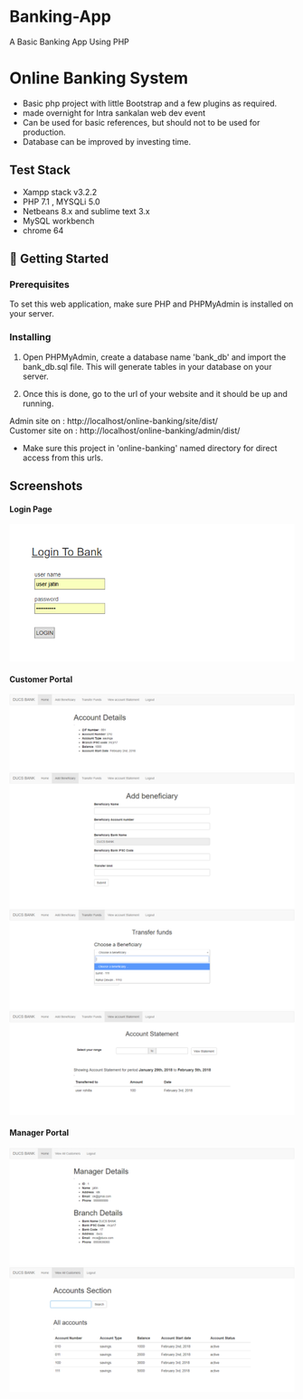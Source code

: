 # Banking-App
A Basic Banking App Using PHP



# Online Banking System

- Basic php project with little Bootstrap and a few plugins as required.
- made overnight for Intra sankalan web dev event
- Can be used for basic references, but should not to be used for production.
- Database can be improved by investing time.

## Test Stack
- Xampp stack v3.2.2  
- PHP 7.1 , MYSQLi 5.0
- Netbeans 8.x and sublime text 3.x
- MySQL workbench
- chrome 64


## 🏁 Getting Started <a name = "getting_started"></a>

### Prerequisites

To set this web application, make sure PHP and PHPMyAdmin is installed on your server.

### Installing

1. Open PHPMyAdmin, create a database name 'bank_db' and import the bank_db.sql file. This will generate tables in your database on your server.

2. Once this is done, go to the url of your website and it should be up and running.

Admin site on : http://localhost/online-banking/site/dist/
<br>
Customer site on : http://localhost/online-banking/admin/dist/

- Make sure this project in 'online-banking' named directory for direct access from this urls.


## Screenshots

#### Login Page
![Login Page](./screenshots/login.png)

#### Customer Portal
![Customer Home](./screenshots/customerHome.png)
![Add Beneficiary](./screenshots/addBen.png)
![Transfer Funds](./screenshots/transferFunds.png)
![Account Statement](./screenshots/accountStatement.png)

#### Manager Portal
![Manager Home](./screenshots/managerHome.png)
![View All Customers](./screenshots/viewAllCustomers.png)


